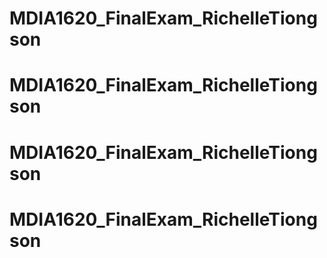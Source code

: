 # MDIA1620_FinalExam_RichelleTiongson
# MDIA1620_FinalExam_RichelleTiongson
# MDIA1620_FinalExam_RichelleTiongson
# MDIA1620_FinalExam_RichelleTiongson
